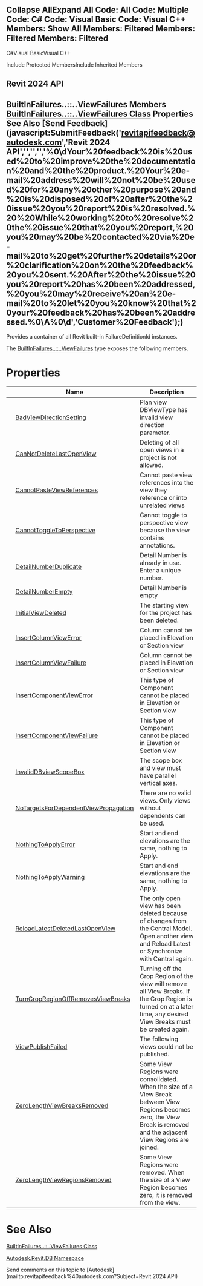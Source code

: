 ﻿

Collapse AllExpand All Code: All Code: Multiple Code: C# Code: Visual Basic Code: Visual C++  Members: Show All Members: Filtered Members: Filtered Members: Filtered   
---  
  
C#Visual BasicVisual C++

Include Protected MembersInclude Inherited Members

Revit 2024 API  
---  
BuiltInFailures..::..ViewFailures Members  
[BuiltInFailures..::..ViewFailures Class](8aa2d60d-e642-4717-3c73-63e56e49f8ec.md) Properties See Also [Send Feedback](javascript:SubmitFeedback\('revitapifeedback@autodesk.com','Revit 2024 API','','','','%0\\dYour%20feedback%20is%20used%20to%20improve%20the%20documentation%20and%20the%20product.%20Your%20e-mail%20address%20will%20not%20be%20used%20for%20any%20other%20purpose%20and%20is%20disposed%20of%20after%20the%20issue%20you%20report%20is%20resolved.%20%20While%20working%20to%20resolve%20the%20issue%20that%20you%20report,%20you%20may%20be%20contacted%20via%20e-mail%20to%20get%20further%20details%20or%20clarification%20on%20the%20feedback%20you%20sent.%20After%20the%20issue%20you%20report%20has%20been%20addressed,%20you%20may%20receive%20an%20e-mail%20to%20let%20you%20know%20that%20your%20feedback%20has%20been%20addressed.%0\\A%0\\d','Customer%20Feedback'\);)  
---  
  
Provides a container of all Revit built-in FailureDefinitionId instances.

The [BuiltInFailures..::..ViewFailures](8aa2d60d-e642-4717-3c73-63e56e49f8ec.md) type exposes the following members.

# Properties

|  | Name | Description |
| --- | --- | --- |
|  | [BadViewDirectionSetting](319d625c-3fc6-3926-0713-810fa488bd63.md) | Plan view DBViewType has invalid view direction parameter. |
|  | [CanNotDeleteLastOpenView](3fc1bd54-c67a-a7d9-723e-79149ae74ebf.md) | Deleting of all open views in a project is not allowed. |
|  | [CannotPasteViewReferences](811c3d5b-b1b3-66eb-c441-fa314437f103.md) | Cannot paste view references into the view they reference or into unrelated views |
|  | [CannotToggleToPerspective](b41baa20-3657-250d-f11e-9e4e9b62eb0b.md) | Cannot toggle to perspective view because the view contains annotations. |
|  | [DetailNumberDuplicate](40dfcadb-09c2-4f88-01fa-8d912f10edf7.md) | Detail Number is already in use. Enter a unique number. |
|  | [DetailNumberEmpty](93a71b0e-6f76-f82f-38d3-3f4eec92c3b7.md) | Detail Number is empty |
|  | [InitialViewDeleted](039eda3a-3b09-3952-ffcc-9b5dde082931.md) | The starting view for the project has been deleted. |
|  | [InsertColumnViewError](05c238eb-1155-a6ad-f9d3-2d307a8fa27a.md) | Column cannot be placed in Elevation or Section view |
|  | [InsertColumnViewFailure](d6158074-fd4c-2c3a-b2e6-42b06daac4b2.md) | Column cannot be placed in Elevation or Section view |
|  | [InsertComponentViewError](3cd7e56a-f168-5a3e-2e53-92a8d842ea5f.md) | This type of Component cannot be placed in Elevation or Section view |
|  | [InsertComponentViewFailure](d5c39244-f4cc-8089-f006-70b32fc4260b.md) | This type of Component cannot be placed in Elevation or Section view |
|  | [InvalidDBviewScopeBox](7cb0474b-97b3-3ab6-4de4-243afb5348b7.md) | The scope box and view must have parallel vertical axes. |
|  | [NoTargetsForDependentViewPropagation](dc48880c-3087-7aa2-3016-a20c025daeef.md) | There are no valid views. Only views without dependents can be used. |
|  | [NothingToApplyError](c0abe9dd-fe2f-4f1b-ddff-68df7ee526f3.md) | Start and end elevations are the same, nothing to Apply. |
|  | [NothingToApplyWarning](3c703fb8-89c6-84fd-73b2-4b45d28a765d.md) | Start and end elevations are the same, nothing to Apply. |
|  | [ReloadLatestDeletedLastOpenView](f9a94066-44ce-6988-e8c7-34ab3d729931.md) | The only open view has been deleted because of changes from the Central Model. Open another view and Reload Latest or Synchronize with Central again. |
|  | [TurnCropRegionOffRemovesViewBreaks](06d57407-0472-25b4-a5ba-e55180a8dbfb.md) | Turning off the Crop Region of the view will remove all View Breaks. If the Crop Region is turned on at a later time, any desired View Breaks must be created again. |
|  | [ViewPublishFailed](a7b325b0-66f1-943b-d02c-275133e42201.md) | The following views could not be published. |
|  | [ZeroLengthViewBreaksRemoved](c5f8ca54-2af2-f722-26ce-105e3e5d0b1c.md) | Some View Regions were consolidated. When the size of a View Break between View Regions becomes zero, the View Break is removed and the adjacent View Regions are joined. |
|  | [ZeroLengthViewRegionsRemoved](f1e74351-f2c8-39c1-3873-7c465efe70f4.md) | Some View Regions were removed. When the size of a View Region becomes zero, it is removed from the view. |
  
# See Also

[BuiltInFailures..::..ViewFailures Class](8aa2d60d-e642-4717-3c73-63e56e49f8ec.md)

[Autodesk.Revit.DB Namespace](87546ba7-461b-c646-cbb1-2cb8f5bff8b2.md)

Send comments on this topic to [Autodesk](mailto:revitapifeedback%40autodesk.com?Subject=Revit 2024 API)